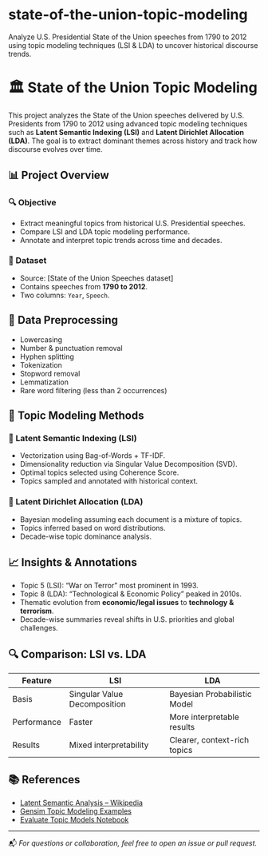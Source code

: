 # state-of-the-union-topic-modeling
Analyze U.S. Presidential State of the Union speeches from 1790 to 2012 using topic modeling techniques (LSI &amp; LDA) to uncover historical discourse trends.


# 🏛️ State of the Union Topic Modeling

This project analyzes the State of the Union speeches delivered by U.S. Presidents from 1790 to 2012 using advanced topic modeling techniques such as **Latent Semantic Indexing (LSI)** and **Latent Dirichlet Allocation (LDA)**. The goal is to extract dominant themes across history and track how discourse evolves over time.

## 📊 Project Overview

### 🔍 Objective
- Extract meaningful topics from historical U.S. Presidential speeches.
- Compare LSI and LDA topic modeling performance.
- Annotate and interpret topic trends across time and decades.

### 📁 Dataset
- Source: [State of the Union Speeches dataset]
- Contains speeches from **1790 to 2012**.
- Two columns: `Year`, `Speech`.

## 🧹 Data Preprocessing
- Lowercasing
- Number & punctuation removal
- Hyphen splitting
- Tokenization
- Stopword removal
- Lemmatization
- Rare word filtering (less than 2 occurrences)

## 🧠 Topic Modeling Methods

### 🔷 Latent Semantic Indexing (LSI)
- Vectorization using Bag-of-Words + TF-IDF.
- Dimensionality reduction via Singular Value Decomposition (SVD).
- Optimal topics selected using Coherence Score.
- Topics sampled and annotated with historical context.

### 🔶 Latent Dirichlet Allocation (LDA)
- Bayesian modeling assuming each document is a mixture of topics.
- Topics inferred based on word distributions.
- Decade-wise topic dominance analysis.

## 📈 Insights & Annotations
- Topic 5 (LSI): “War on Terror” most prominent in 1993.
- Topic 8 (LDA): “Technological & Economic Policy” peaked in 2010s.
- Thematic evolution from **economic/legal issues** to **technology & terrorism**.
- Decade-wise summaries reveal shifts in U.S. priorities and global challenges.

## 🔍 Comparison: LSI vs. LDA
| Feature       | LSI                       | LDA                          |
|---------------|----------------------------|-------------------------------|
| Basis         | Singular Value Decomposition | Bayesian Probabilistic Model |
| Performance   | Faster                     | More interpretable results   |
| Results       | Mixed interpretability     | Clearer, context-rich topics |



## 📚 References
- [Latent Semantic Analysis – Wikipedia](https://en.wikipedia.org/wiki/Latent_semantic_analysis)
- [Gensim Topic Modeling Examples](https://radimrehurek.com/gensim/auto_examples/core/run_topics_and_transformations.html)
- [Evaluate Topic Models Notebook](https://github.com/kapadias/medium-articles/blob/master/natural-language-processing/topic-modeling/Evaluate%20Topic%20Models.ipynb)

---

📬 *For questions or collaboration, feel free to open an issue or pull request.*
